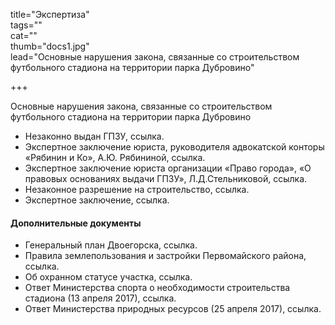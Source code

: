 title="Экспертиза"  
tags=""   
cat=""  
thumb="docs1.jpg"  
lead="Основные нарушения закона, связанные со строительством футбольного стадиона на территории парка Дубровино"

+++

Основные нарушения закона, связанные со строительством футбольного стадиона на территории парка Дубровино

* Незаконно выдан ГПЗУ, ссылка.
* Экспертное заключение юриста, руководителя адвокатской конторы «Рябинин и Ко», А.Ю. Рябининой, ссылка. 
* Экспертное заключение юриста организации «Право города», «О правовых основаниях выдачи ГПЗУ», Л.Д.Стельниковой, ссылка. 
* Незаконное разрешение на строительство, ссылка.
* Экспертное заключение, ссылка.

#### Дополнительные документы

* Генеральный план Двоегорска, ссылка.
* Правила землепользования и застройки Первомайского района, ссылка.
* Об охранном статусе участка, ссылка.
* Ответ Министерства спорта о необходимости строительства стадиона (13 апреля 2017), ссылка.
* Ответ Министерства природных ресурсов (25 апреля 2017), ссылка.
